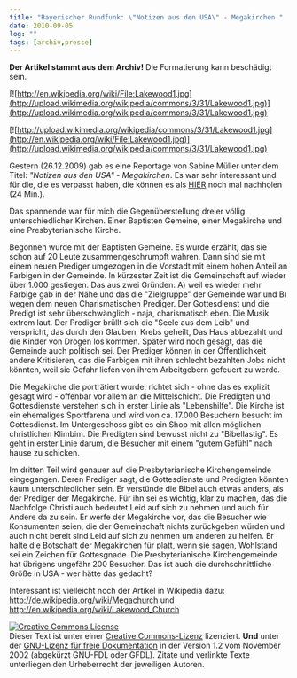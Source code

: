 ```yaml
---
title: "Bayerischer Rundfunk: \"Notizen aus den USA\" - Megakirchen "
date: 2010-09-05
log: ""
tags: [archiv,presse]
---
```

**Der Artikel stammt aus dem Archiv!** Die Formatierung kann beschädigt sein.


[![http://en.wikipedia.org/wiki/File:Lakewood1.jpg](http://upload.wikimedia.org/wikipedia/commons/3/31/Lakewood1.jpg)](http://upload.wikimedia.org/wikipedia/commons/3/31/Lakewood1.jpg)

[![http://upload.wikimedia.org/wikipedia/commons/3/31/Lakewood1.jpg](http://en.wikipedia.org/wiki/File:Lakewood1.jpg)](http://upload.wikimedia.org/wikipedia/commons/3/31/Lakewood1.jpg)

Gestern (26.12.2009) gab es eine Reportage von Sabine Müller unter dem Titel: <i>"Notizen aus den USA" - Megakirchen</i>. Es war sehr interessant und für die, die es verpasst haben, die können es als <a href="http://www.br-online.de/b5aktuell/notizen-megakirchen-usa-ID1259749584921.xml">HIER</a> noch mal nachholen (24 Min.).

Das spannende war für mich die Gegenüberstellung dreier völlig unterschiedlicher Kirchen. Einer Baptisten Gemeine, einer Megakirche und eine Presbyterianische Kirche.
<!--break-->
Begonnen wurde mit der Baptisten Gemeine. Es wurde erzählt, das sie schon auf 20 Leute zusammengeschrumpft wahren. Dann sind sie mit einem neuen Prediger umgezogen in die Vorstadt mit einem hohen Anteil an Farbigen in der Gemeinde. In kürzester Zeit ist die Gemeinschaft auf wieder über 1.000 gestiegen. Das aus zwei Gründen: A) weil es wieder mehr Farbige gab in der Nähe und das die "Zielgruppe" der Gemeinde war und B) wegen dem neuen Charismatischen Prediger. Der Gottesdienst und die Predigt ist sehr überschwänglich - naja, charismatisch eben. Die Musik extrem laut. Der Prediger brüllt sich die "Seele aus dem Leib" und verspricht, das durch den Glauben, Krebs geheilt, Das Haus abbezahlt und die Kinder von Drogen los kommen. Später wird noch gesagt, das die Gemeinde auch politisch sei. Der Prediger können in der Öffentlichkeit andere Kritisieren, das die Farbigen mit ihren schlecht bezahlten Jobs nicht könnten, weil sie Gefahr liefen von ihrem Arbeitgebern gefeuert zu werde.

Die Megakirche die porträtiert wurde, richtet sich - ohne das es explizit gesagt wird - offenbar vor allem an die Mittelschicht. Die Predigten und Gottesdienste verstehen sich in erster Linie als "Lebenshilfe". Die Kirche ist ein ehemaliges Sportfarena und wird von ca. 17.000 Besuchern besucht im Gottesdienst. Im Untergeschoss gibt es ein Shop mit allen möglichen christlichen Klimbim. Die Predigten sind bewusst nicht zu "Bibellastig". Es geht in erster Linie darum, die Besucher mit einem "gutem Gefühl" nach hause zu schicken.

Im dritten Teil wird genauer auf die Presbyterianische Kirchengemeinde eingegangen. Deren Prediger sagt, die Gottesdienste und Predigten könnten kaum unterschiedlicher sein. Er verstünde die Bibel auch etwas anders, als der Prediger der Megakirche. Für ihn sei es wichtig, klar zu machen, das die Nachfolge Christi auch bedeutet Leid auf sich zu nehmen und auch für Andere da zu sein. Er werfe der Megakirche vor, das die Besucher wie Konsumenten seien, die der Gemeinschaft nichts zurückgeben würden und auch nicht bereit sind Leid auf sich zu nehmen um anderen zu helfen. Er halte die Botschaft der Megakirchen für platt, wenn sie sagen, Wohlstand sei ein Zeichen für Gottesgnade. Die Presbyterianische Kirchengemeinde hat übrigens ungefähr 200 Besucher. Das ist auch die durchschnittliche Größe in USA - wer hätte das gedacht?

Interessant ist vielleicht noch der Artikel in Wikipedia dazu:
http://de.wikipedia.org/wiki/Megachurch
und
http://en.wikipedia.org/wiki/Lakewood_Church



 <a rel="license" href="http://creativecommons.org/licenses/by-sa/3.0/de/"><img alt="Creative Commons License" style="border-width:0" src="http://i.creativecommons.org/l/by-sa/3.0/de/88x31.png" /></a><br />Dieser <span xmlns:dc="http://purl.org/dc/elements/1.1/" href="http://purl.org/dc/dcmitype/Text" rel="dc:type">Text</span> ist unter einer <a rel="license" href="http://creativecommons.org/licenses/by-sa/3.0/de/">Creative Commons-Lizenz</a> lizenziert. **Und** unter der <a href="http://de.wikipedia.org/wiki/GFDL">GNU-Lizenz für freie Dokumentation</a> in der Version 1.2 vom November 2002 (abgekürzt GNU-FDL oder GFDL). Zitate und verlinkte Texte unterliegen den Urheberrecht der jeweiligen Autoren.
